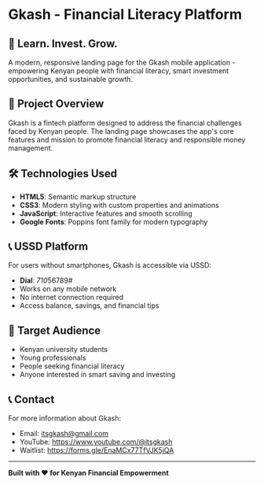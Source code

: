 # Gkash - Financial Literacy Platform

## 🚀 Learn. Invest. Grow.

A modern, responsive landing page for the Gkash mobile application - empowering Kenyan people with financial literacy, smart investment opportunities, and sustainable growth.

## 📌 Project Overview

Gkash is a fintech platform designed to address the financial challenges faced by Kenyan people. The landing page showcases the app's core features and mission to promote financial literacy and responsible money management.

## 🛠️ Technologies Used

- **HTML5**: Semantic markup structure
- **CSS3**: Modern styling with custom properties and animations
- **JavaScript**: Interactive features and smooth scrolling
- **Google Fonts**: Poppins font family for modern typography

## 📞 USSD Platform

For users without smartphones, Gkash is accessible via USSD:

- **Dial**: *710*56789#
- Works on any mobile network
- No internet connection required
- Access balance, savings, and financial tips

## 👥 Target Audience

- Kenyan university students
- Young professionals
- People seeking financial literacy
- Anyone interested in smart saving and investing

## 📞 Contact

For more information about Gkash:

- Email: itsgkash@gmail.com
- YouTube: https://www.youtube.com/@itsgkash
- Waitlist: https://forms.gle/EnaMCx77TfVJK5jQA

---

**Built with ❤️ for Kenyan Financial Empowerment**

